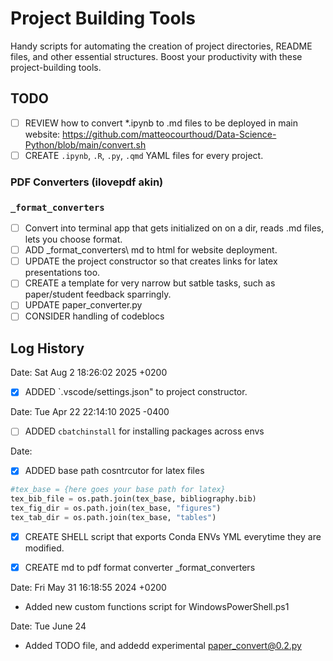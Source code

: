 # Project Building Tools

Handy scripts for automating the creation of project directories, README files, and other essential structures. Boost your productivity with these project-building tools.

## TODO

- [ ] REVIEW how to convert *.ipynb to .md files to be deployed in main website: https://github.com/matteocourthoud/Data-Science-Python/blob/main/convert.sh
- [ ] CREATE `.ipynb`, `.R`, `.py`, `.qmd` YAML files for every project.

### PDF Converters (ilovepdf akin)

### `_format_converters`

- [ ] Convert into terminal app that gets initialized on on a dir, reads .md files, lets you choose format.
- [ ] ADD _format_converters\ md to html for website deployment.
- [ ] UPDATE the project constructor so that creates links for latex presentations too.
- [ ] CREATE a template for very narrow but satble tasks, such as paper/student feedback sparringly.
- [ ] UPDATE paper_converter.py
- [ ] CONSIDER handling of codeblocs

## Log History

Date:   Sat Aug 2 18:26:02 2025 +0200

- [X] ADDED `.vscode/settings.json" to project constructor.

Date:   Tue Apr 22 22:14:10 2025 -0400

- [ ] ADDED `cbatchinstall` for installing packages across envs 

Date:

- [X] ADDED base path cosntrcutor for latex files

```python
#tex_base = {here goes your base path for latex}
tex_bib_file = os.path.join(tex_base, bibliography.bib)
tex_fig_dir = os.path.join(tex_base, "figures")
tex_tab_dir = os.path.join(tex_base, "tables") 
```

- [X] CREATE SHELL script that exports Conda ENVs YML everytime they are modified.
- [X] CREATE md to pdf format converter _format_converters





Date: Fri May 31 16:18:55 2024 +0200

- Added new custom functions script for WindowsPowerShell.ps1

Date: Tue June 24

- Added TODO file, and addedd experimental paper_convert@0.2.py
